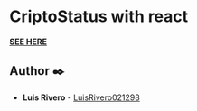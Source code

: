 # CriptoStatus with react

**[SEE HERE](https://criptostatusreact.netlify.app)**

## Author ✒️

* **Luis Rivero** - [LuisRivero021298](https://github.com/LuisRivero021298)
